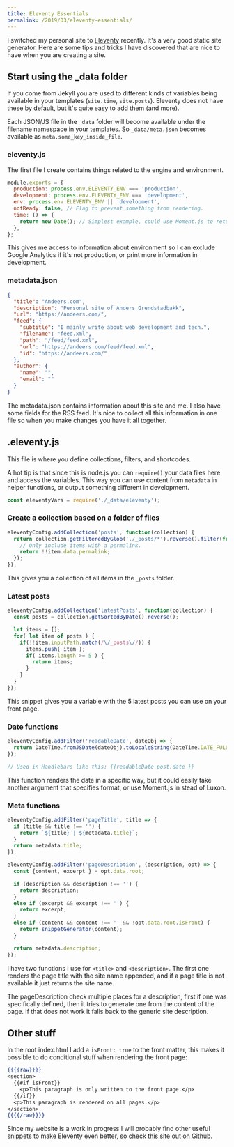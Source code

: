 ```yaml
---
title: Eleventy Essentials
permalink: /2019/03/eleventy-essentials/
---
```

I switched my personal site to [Eleventy](https://www.11ty.io/ "11ty.io") recently. It's a very good static site generator.  Here are some tips and tricks I have discovered that are nice to have when you are creating a site.

## Start using the _data folder

If you come from Jekyll you are used to different kinds of variables being available in your templates (`site.time`, `site.posts`).
Eleventy does not have these by default, but it's quite easy to add them (and more).

Each JSON/JS file in the `_data` folder will become available under the filename namespace in your templates. So `_data/meta.json` becomes available as `meta.some_key_inside_file`.

### eleventy.js

The first file I create contains things related to the engine and environment.
```javascript
module.exports = {
  production: process.env.ELEVENTY_ENV === 'production',
  development: process.env.ELEVENTY_ENV === 'development',
  env: process.env.ELEVENTY_ENV || 'development',
  notReady: false, // Flag to prevent something from rendering.
  time: () => {
    return new Date(); // Simplest example, could use Moment.js to return another format.
  },
};
```

This gives me access to information about environment so I can exclude Google Analytics if it's not production, or print more information in development.

### metadata.json

```json
{
  "title": "Andeers.com",
  "description": "Personal site of Anders Grendstadbakk",
  "url": "https://andeers.com/",
  "feed": {
    "subtitle": "I mainly write about web development and tech.",
    "filename": "feed.xml",
    "path": "/feed/feed.xml",
    "url": "https://andeers.com/feed/feed.xml",
    "id": "https://andeers.com/"
  },
  "author": {
    "name": "",
    "email": ""
  }
}
```

The metadata.json contains information about this site and me. I also have some fields for the RSS feed. It's nice to collect all this information in one file so when you make changes you have it all together.

## .eleventy.js

This file is where you define collections, filters, and shortcodes. 

A hot tip is that since this is node.js you can `require()` your data files here and access the variables. This way you can use content from `metadata` in helper functions, or output something different in development.

```javascript
const eleventyVars = require('./_data/eleventy');
```

### Create a collection based on a folder of files

```javascript
eleventyConfig.addCollection('posts', function(collection) {
  return collection.getFilteredByGlob('./_posts/*').reverse().filter(function(item) {
    // Only include items with a permalink.
    return !!item.data.permalink;
  });
});
```
This gives you a collection of all items in the `_posts` folder.

### Latest posts

```javascript
eleventyConfig.addCollection('latestPosts', function(collection) {
  const posts = collection.getSortedByDate().reverse();

  let items = [];
  for( let item of posts ) {
    if(!!item.inputPath.match(/\/_posts\//)) {
      items.push( item );
      if( items.length >= 5 ) {
        return items;
      }
    }
  }
});
```

This snippet gives you a variable with the 5 latest posts you can use on your front page.

### Date functions

```javascript
eleventyConfig.addFilter('readableDate', dateObj => {
  return DateTime.fromJSDate(dateObj).toLocaleString(DateTime.DATE_FULL);
});

// Used in Handlebars like this: {{readableDate post.date }}
```

This function renders the date in a specific way, but it could easily take another argument that specifies format, or use Moment.js in stead of Luxon.

### Meta functions

```javascript
eleventyConfig.addFilter('pageTitle', title => {
  if (title && title !== '') {
    return `${title} | ${metadata.title}`;
  }
  return metadata.title;
});

eleventyConfig.addFilter('pageDescription', (description, opt) => {
  const {content, excerpt } = opt.data.root;

  if (description && description !== '') {
    return description;
  }
  else if (excerpt && excerpt !== '') {
    return excerpt;
  }
  else if (content && content !== '' && !opt.data.root.isFront) {
    return snippetGenerator(content);
  }

  return metadata.description;
});
```

I have two functions I use for `<title>` and `<description>`. The first one renders the page title with the site name appended, and if a page title is not available it just returns the site name.

The pageDescription check multiple places for a description, first if one was specifically defined, then it tries to generate one from the content of the page. If that does not work it falls back to the generic site description.

## Other stuff

In the root index.html I add a `isFront: true` to the front matter, this makes it possible to do conditional stuff when rendering the front page:

```handlebars 
{{{{raw}}}}
<section>
  {{#if isFront}}
    <p>This paragraph is only written to the front page.</p>
  {{/if}}
  <p>This paragraph is rendered on all pages.</p>
</section>
{{{{/raw}}}}
```

Since my website is a work in progress I will probably find other useful snippets to make Eleventy even better, so [check this site out on Github](https://github.com/andeersg/andeers.com "Andeers.com on Github").